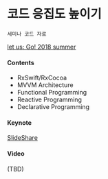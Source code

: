 # 코드 응집도 높이기

`세미나 코드 자료`

[let us: Go! 2018 summer](https://iosdevkor.github.io/let_us_go_2018_summer/)

#### Contents

* RxSwift/RxCocoa
* MVVM Architecture
* Functional Programming
* Reactive Programming
* Declarative Programming

#### Keynote

[SlideShare](https://www.slideshare.net/ChiwonSong/20180721-code-defragment)

#### Video

(TBD)
